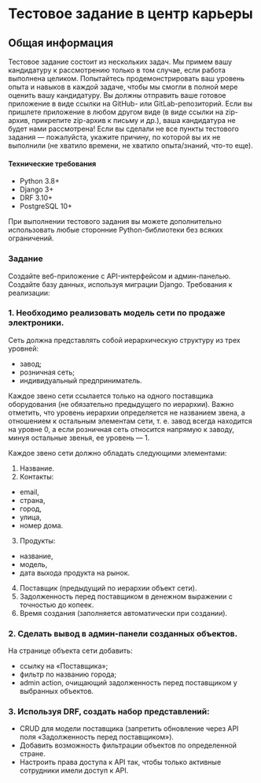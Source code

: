 # Тестовое задание в центр карьеры

## Общая информация
Тестовое задание состоит из нескольких задач. Мы примем вашу кандидатуру к рассмотрению только в том случае, если работа выполнена целиком. Попытайтесь продемонстрировать ваш уровень опыта и навыков в каждой задаче, чтобы мы смогли в полной мере оценить вашу кандидатуру.
Вы должны отправить ваше готовое приложение в виде ссылки на GitHub- или GitLab-репозиторий. Если вы пришлете приложение в любом другом виде (в виде ссылки на zip-архив, прикрепите zip-архив к письму и др.), ваша кандидатура не будет нами рассмотрена!
Если вы сделали не все пункты тестового задания — пожалуйста, укажите причину, по которой вы их не выполнили (не хватило времени, не хватило опыта/знаний, что-то еще).
#### Технические требования
- Python 3.8+
- Django 3+
- DRF 3.10+
- PostgreSQL 10+

При выполнении тестового задания вы можете дополнительно использовать любые сторонние Python-библиотеки без всяких ограничений.

### Задание
Создайте веб-приложение с API-интерфейсом и админ-панелью.
Создайте базу данных, используя миграции Django.
Требования к реализации:

### 1. Необходимо реализовать модель сети по продаже электроники.
Сеть должна представлять собой иерархическую структуру из трех уровней:

- завод;
- розничная сеть;
- индивидуальный предприниматель.

Каждое звено сети ссылается только на одного поставщика оборудования (не обязательно предыдущего по иерархии). Важно отметить, что уровень иерархии определяется не названием звена, а отношением к остальным элементам сети, т. е. завод всегда находится на уровне 0, а если розничная сеть относится напрямую к заводу, минуя остальные звенья, ее уровень — 1.

Каждое звено сети должно обладать следующими элементами:
1. Название.
2. Контакты:
- email,
- страна,
- город,
- улица,
- номер дома.
3. Продукты:
- название,
- модель,
- дата выхода продукта на рынок.
4. Поставщик (предыдущий по иерархии объект сети).
5. Задолженность перед поставщиком в денежном выражении с точностью до копеек.
6. Время создания (заполняется автоматически при создании).


### 2. Сделать вывод в админ-панели созданных объектов.
На странице объекта сети добавить:

- ссылку на «Поставщика»;
- фильтр по названию города;
- admin action, очищающий задолженность перед поставщиком у выбранных объектов.
### 3. Используя DRF, создать набор представлений:
- CRUD для модели поставщика (запретить обновление через API поля «Задолженность перед поставщиком»).
- Добавить возможность фильтрации объектов по определенной стране.
- Настроить права доступа к API так, чтобы только активные сотрудники имели доступ к API.
